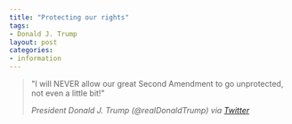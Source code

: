 ```yaml
---
title: "Protecting our rights"
tags:
- Donald J. Trump
layout: post
categories:
- information
---
```


> "I will NEVER allow our great Second Amendment to go unprotected, not even a little bit!"
>
> <cite>President Donald J. Trump (@realDonaldTrump) via [Twitter](https://twitter.com/realDonaldTrump/status/1219351907627667456?ref_src=twsrc%5Etfw)</cite>
